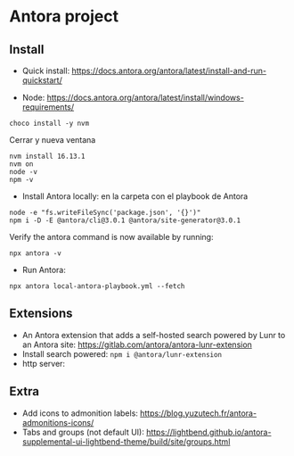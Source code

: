 # Antora project
## Install

- Quick install: https://docs.antora.org/antora/latest/install-and-run-quickstart/

- Node: https://docs.antora.org/antora/latest/install/windows-requirements/

```
choco install -y nvm
```

Cerrar y nueva ventana
```
nvm install 16.13.1
nvm on
node -v
npm -v
```

- Install Antora locally: en la  carpeta con el playbook de Antora
```
node -e "fs.writeFileSync('package.json', '{}')"
npm i -D -E @antora/cli@3.0.1 @antora/site-generator@3.0.1
```
Verify the antora command is now available by running:
```
npx antora -v
```

- Run Antora: 
```
npx antora local-antora-playbook.yml --fetch
```



## Extensions
- An Antora extension that adds a self-hosted search powered by Lunr to an Antora site: https://gitlab.com/antora/antora-lunr-extension
- Install search powered: `npm i @antora/lunr-extension`
- http server: 

## Extra
- Add icons to admonition labels: https://blog.yuzutech.fr/antora-admonitions-icons/
- Tabs and groups (not default UI): https://lightbend.github.io/antora-supplemental-ui-lightbend-theme/build/site/groups.html